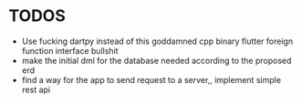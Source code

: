 <h1> TODOS </h1>
<ul>
    <li>Use fucking dartpy instead of this goddamned cpp binary flutter foreign function interface bullshit</li>
    <li>make the initial dml for the database needed according to the proposed erd</li>
    <li>find a way for the app to send request to a server,, implement simple rest api</li>
<ul>